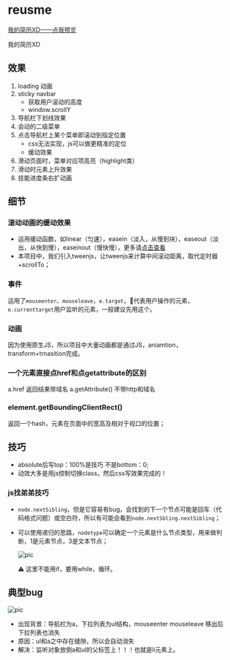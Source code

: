 # reusme

[我的简历XD——点我预览](http://isaacgao.cn/reusme//resume.html)

我的简历XD

## 效果

1. loading 动画
2. sticky navbar
    - 获取用户滚动的高度
    - window.scrollY
3. 导航栏下划线效果
4. 会动的二级菜单
5. 点击导航栏上某个菜单即滚动到指定位置
    - css无法实现，js可以做更精准的定位
    - 缓动效果
6. 滑动页面时，菜单对应项高亮（highlight类）
7. 滑动时元素上升效果
8. 技能进度条右扩动画

## 细节

### 滚动动画的缓动效果

- 运用缓动函数，如linear（匀速），easein（淡入，从慢到块），easeout（淡出，从快到慢），easeinout（慢快慢），更多请[点击查看](https://easings.net/zh-cn)
- 本项目中，我们引入tweenjs，让tweenjs来计算中间滚动距离，取代定时器+scrollTo；

### 事件

运用了`mouseenter`、`mouseleave`，`e.target`，代表用户操作的元素，`e.currenttarget`用户监听的元素，一般建议先用这个。

### 动画

因为使用原生JS，所以项目中大量动画都是通过JS，aniamtion，transform+trnasition完成。

### 一个元素直接点href和点getattribute的区别

a.href 返回结果带域名
a.getAttribute() 不带http和域名

### element.getBoundingClientRect()

返回一个hash，元素在页面中的宽高及相对于视口的位置；

## 技巧

- absolute后写top：100%是技巧 不是bottom：0;
- 动效大多是用js控制切换class，然后css写效果完成的！

### js找弟弟技巧

- `node.nextSibling`，但是它容易有bug，会找到的下一个节点可能是回车（代码格式问题）或空白符，所以有可能会看到`node.nextSbling.nextSibling`；
- 可以使用递归的思路，`nodetype`可以确定一个元素是什么节点类型，用来做判断，1是元素节点，3是文本节点；

  ![pic](https://ws4.sinaimg.cn/large/006tNbRwgy1fwcipdsmhfj30t20d4gv1.jpg)

  ⚠️ 这里不能用if，要用while，循环。

## 典型bug

![pic](https://ws2.sinaimg.cn/large/006tNbRwgy1fwcjcesw2cj30hm0mqwkj.jpg)

- 出现背景：导航栏为a，下拉列表为ul结构，mouseenter mouseleave 移出后下拉列表也消失
- 原因：ul和a之中存在缝隙，所以会自动消失
- 解决：监听对象放倒a和ul的父标签上！！！也就是li元素上。